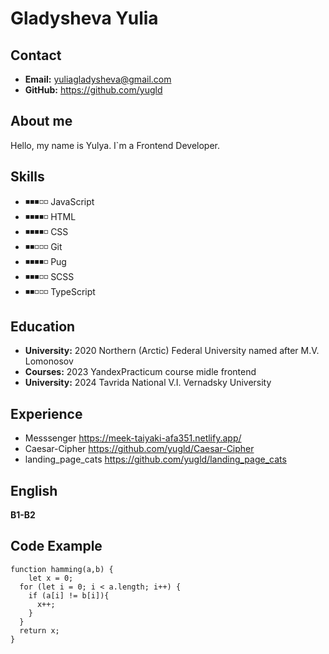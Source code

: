 # __Gladysheva Yulia__ #

## __Contact__ ##
-  __Email:__ yuliagladysheva@gmail.com
-  __GitHub:__ https://github.com/yugld

## __About me__ ##
Hello, my name is Yulya. I`m a Frontend Developer.

## __Skills__ ## 
- ◾◾◾◽◽ JavaScript  
- ◾◾◾◾◽ HTML
- ◾◾◾◾◽ CSS
- ◾◾◽◽◽ Git
- ◾◾◾◾◽ Pug
- ◾◾◾◽◽ SCSS
- ◾◾◽◽◽ TypeScript

## __Education__ ##
 - __University:__ 2020 Northern (Arctic) Federal University named after M.V. Lomonosov
 - __Courses:__ 2023 YandexPracticum course midle frontend
 - __University:__ 2024 Tavrida National V.I. Vernadsky University

## __Experience__ ##
 - Messsenger https://meek-taiyaki-afa351.netlify.app/
 - Caesar-Cipher https://github.com/yugld/Caesar-Cipher
 - landing_page_cats https://github.com/yugld/landing_page_cats

## __English__
__B1-B2__ 

## __Code Example__
```
function hamming(a,b) {
	let x = 0;
  for (let i = 0; i < a.length; i++) {
    if (a[i] != b[i]){
      x++;
    }
  }
  return x;
}
```






